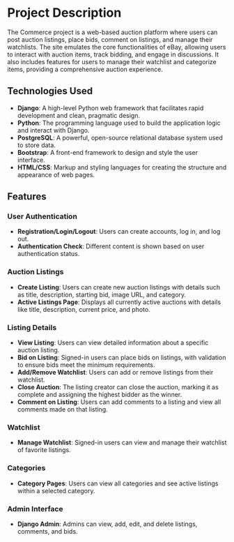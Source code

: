 # Project Description

The Commerce project is a web-based auction platform where users can post auction listings, place bids, comment on listings, and manage their watchlists. The site emulates the core functionalities of eBay, allowing users to interact with auction items, track bidding, and engage in discussions. It also includes features for users to manage their watchlist and categorize items, providing a comprehensive auction experience.

## Technologies Used

- **Django**: A high-level Python web framework that facilitates rapid development and clean, pragmatic design.
- **Python**: The programming language used to build the application logic and interact with Django.
- **PostgreSQL**: A powerful, open-source relational database system used to store data.
- **Bootstrap**: A front-end framework to design and style the user interface.
- **HTML/CSS**: Markup and styling languages for creating the structure and appearance of web pages.

## Features

### User Authentication

- **Registration/Login/Logout**: Users can create accounts, log in, and log out.
- **Authentication Check**: Different content is shown based on user authentication status.

### Auction Listings

- **Create Listing**: Users can create new auction listings with details such as title, description, starting bid, image URL, and category.
- **Active Listings Page**: Displays all currently active auctions with details like title, description, current price, and photo.

### Listing Details

- **View Listing**: Users can view detailed information about a specific auction listing.
- **Bid on Listing**: Signed-in users can place bids on listings, with validation to ensure bids meet the minimum requirements.
- **Add/Remove Watchlist**: Users can add or remove listings from their watchlist.
- **Close Auction**: The listing creator can close the auction, marking it as complete and assigning the highest bidder as the winner.
- **Comment on Listing**: Users can add comments to a listing and view all comments made on that listing.

### Watchlist

- **Manage Watchlist**: Signed-in users can view and manage their watchlist of favorite listings.

### Categories

- **Category Pages**: Users can view all categories and see active listings within a selected category.

### Admin Interface

- **Django Admin**: Admins can view, add, edit, and delete listings, comments, and bids.

